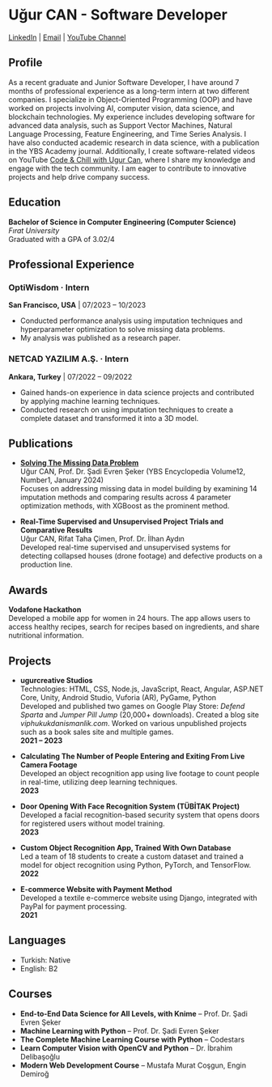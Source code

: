 # Uğur CAN - Software Developer

[LinkedIn](https://linkedin.com/in/u%C4%9Fur-can-a1a72a209) | [Email](mailto:ugurcanmail@yandex.com) | [YouTube Channel](https://www.youtube.com/@ugurcan5433)

## Profile
As a recent graduate and Junior Software Developer, I have around 7 months of professional experience as a long-term intern at two different companies. I specialize in Object-Oriented Programming (OOP) and have worked on projects involving AI, computer vision, data science, and blockchain technologies. My experience includes developing software for advanced data analysis, such as Support Vector Machines, Natural Language Processing, Feature Engineering, and Time Series Analysis. I have also conducted academic research in data science, with a publication in the YBS Academy journal. Additionally, I create software-related videos on YouTube [Code & Chill with Ugur Can](https://www.youtube.com/@ugurcan5433), where I share my knowledge and engage with the tech community. I am eager to contribute to innovative projects and help drive company success.

## Education

**Bachelor of Science in Computer Engineering (Computer Science)**  
*Fırat University*  
Graduated with a GPA of 3.02/4

## Professional Experience

### OptiWisdom · Intern  
**San Francisco, USA** | 07/2023 – 10/2023  
- Conducted performance analysis using imputation techniques and hyperparameter optimization to solve missing data problems.  
- My analysis was published as a research paper.  

### NETCAD YAZILIM A.Ş. · Intern  
**Ankara, Turkey** | 07/2022 – 09/2022  
- Gained hands-on experience in data science projects and contributed by applying machine learning techniques.  
- Conducted research on using imputation techniques to create a complete dataset and transformed it into a 3D model.

## Publications

- **[Solving The Missing Data Problem](https://ybsansiklopedi.com/wp-content/uploads/2023/10/Eksik-Veri-Problemi-1.pdf)**  
  Uğur CAN, Prof. Dr. Şadi Evren Şeker (YBS Encyclopedia Volume12, Number1, January 2024)  
  Focuses on addressing missing data in model building by examining 14 imputation methods and comparing results across 4 parameter optimization methods, with XGBoost as the prominent method.

- **Real-Time Supervised and Unsupervised Project Trials and Comparative Results**  
  Uğur CAN, Rifat Taha Çimen, Prof. Dr. İlhan Aydın  
  Developed real-time supervised and unsupervised systems for detecting collapsed houses (drone footage) and defective products on a production line.

## Awards

**Vodafone Hackathon**  
Developed a mobile app for women in 24 hours. The app allows users to access healthy recipes, search for recipes based on ingredients, and share nutritional information.

## Projects

- **ugurcreative Studios**  
  Technologies: HTML, CSS, Node.js, JavaScript, React, Angular, ASP.NET Core, Unity, Android Studio, Vuforia (AR), PyGame, Python  
  Developed and published two games on Google Play Store: *Defend Sparta* and *Jumper Pill Jump* (20,000+ downloads). Created a blog site *viphukukdanismanlik.com*. Worked on various unpublished projects such as a book sales site and multiple games.  
  **2021 – 2023**

- **Calculating The Number of People Entering and Exiting From Live Camera Footage**  
  Developed an object recognition app using live footage to count people in real-time, utilizing deep learning techniques.  
  **2023**

- **Door Opening With Face Recognition System (TÜBİTAK Project)**  
  Developed a facial recognition-based security system that opens doors for registered users without model training.  
  **2023**

- **Custom Object Recognition App, Trained With Own Database**  
  Led a team of 18 students to create a custom dataset and trained a model for object recognition using Python, PyTorch, and TensorFlow.  
  **2022**

- **E-commerce Website with Payment Method**  
  Developed a textile e-commerce website using Django, integrated with PayPal for payment processing.  
  **2021**

## Languages

- Turkish: Native  
- English: B2

## Courses

- **End-to-End Data Science for All Levels, with Knime** – Prof. Dr. Şadi Evren Şeker  
- **Machine Learning with Python** – Prof. Dr. Şadi Evren Şeker  
- **The Complete Machine Learning Course with Python** – Codestars  
- **Learn Computer Vision with OpenCV and Python** – Dr. İbrahim Delibaşoğlu  
- **Modern Web Development Course** – Mustafa Murat Coşgun, Engin Demiroğ

